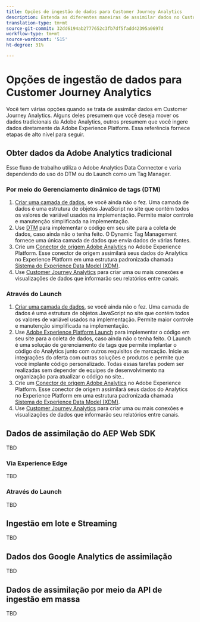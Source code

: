 ```yaml
---
title: Opções de ingestão de dados para Customer Journey Analytics
description: Entenda as diferentes maneiras de assimilar dados no Customer Journey Analytics
translation-type: tm+mt
source-git-commit: 32dd6194ab2777652c3fb7df5fadd42395a0697d
workflow-type: tm+mt
source-wordcount: '515'
ht-degree: 31%

---
```



# Opções de ingestão de dados para Customer Journey Analytics

Você tem várias opções quando se trata de assimilar dados em Customer Journey Analytics. Alguns deles presumem que você deseja mover os dados tradicionais da Adobe Analytics, outros presumem que você ingere dados diretamente da Adobe Experience Platform. Essa referência fornece etapas de alto nível para seguir.

## Obter dados da Adobe Analytics tradicional

Esse fluxo de trabalho utiliza o Adobe Analytics Data Connector e varia dependendo do uso do DTM ou do Launch como um Tag Manager.

### Por meio do Gerenciamento dinâmico de tags (DTM)

1. [Criar uma camada de dados](https://docs.adobe.com/content/help/en/analytics/implementation/prepare/data-layer.html), se você ainda não o fez. Uma camada de dados é uma estrutura de objetos JavaScript no site que contém todos os valores de variável usados na implementação. Permite maior controle e manutenção simplificada na implementação.
1. Use [DTM](https://docs.adobe.com/content/help/pt-BR/analytics/implementation/other/dtm/dtm-implementation-overview.html) para implementar o código em seu site para a coleta de dados, caso ainda não o tenha feito. O Dynamic Tag Management fornece uma única camada de dados que envia dados de várias fontes.
1. Crie um [Conector de origem Adobe Analytics](https://docs.adobe.com/content/help/en/experience-platform/sources/ui-tutorials/create/adobe-applications/analytics.html) no Adobe Experience Platform. Esse conector de origem assimilará seus dados do Analytics no Experience Platform em uma estrutura padronizada chamada [Sistema do Experience Data Model (XDM)](https://docs.adobe.com/content/help/pt-BR/experience-platform/xdm/home.html).
1. Use [Customer Journey Analytics](https://docs.adobe.com/content/help/pt-BR/analytics-platform/using/cja-overview/cja-getting-started.html) para criar uma ou mais conexões e visualizações de dados que informarão seu relatórios entre canais.

### Através do Launch

1. [Criar uma camada de dados](https://docs.adobe.com/content/help/en/analytics/implementation/prepare/data-layer.html), se você ainda não o fez. Uma camada de dados é uma estrutura de objetos JavaScript no site que contém todos os valores de variável usados na implementação. Permite maior controle e manutenção simplificada na implementação.
1. Use [Adobe Experience Platform Launch](https://docs.adobe.com/content/help/en/analytics/implementation/launch/overview.html) para implementar o código em seu site para a coleta de dados, caso ainda não o tenha feito. O Launch é uma solução de gerenciamento de tags que permite implantar o código do Analytics junto com outros requisitos de marcação. Inicie as integrações do oferta com outras soluções e produtos e permite que você implante código personalizado. Todas essas tarefas podem ser realizadas sem depender de equipes de desenvolvimento na organização para atualizar o código no site..
1. Crie um [Conector de origem Adobe Analytics](https://docs.adobe.com/content/help/en/experience-platform/sources/ui-tutorials/create/adobe-applications/analytics.html) no Adobe Experience Platform. Esse conector de origem assimilará seus dados do Analytics no Experience Platform em uma estrutura padronizada chamada [Sistema do Experience Data Model (XDM)](https://docs.adobe.com/content/help/en/experience-platform/xdm/home.html).
1. Use [Customer Journey Analytics](https://docs.adobe.com/content/help/en/analytics-platform/using/cja-overview/cja-getting-started.html) para criar uma ou mais conexões e visualizações de dados que informarão seu relatórios entre canais.

## Dados de assimilação do AEP Web SDK

TBD

### Via Experience Edge

TBD

### Através do Launch

TBD

## Ingestão em lote e Streaming

TBD

## Dados dos Google Analytics de assimilação

TBD

## Dados de assimilação por meio da API de ingestão em massa

TBD